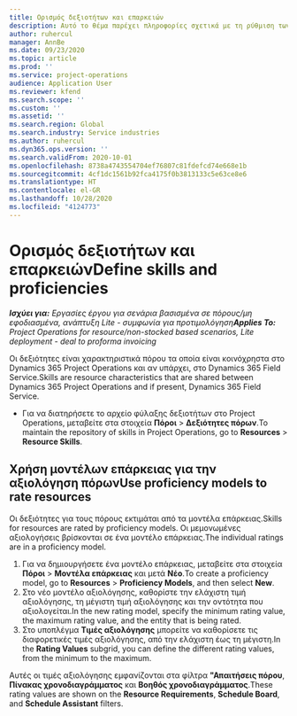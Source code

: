 ```yaml
---
title: Ορισμός δεξιοτήτων και επαρκειών
description: Αυτό το θέμα παρέχει πληροφορίες σχετικά με τη ρύθμιση των μοντέλων επάρκειας για την αξιολόγηση πόρων.
author: ruhercul
manager: AnnBe
ms.date: 09/23/2020
ms.topic: article
ms.prod: ''
ms.service: project-operations
audience: Application User
ms.reviewer: kfend
ms.search.scope: ''
ms.custom: ''
ms.assetid: ''
ms.search.region: Global
ms.search.industry: Service industries
ms.author: ruhercul
ms.dyn365.ops.version: ''
ms.search.validFrom: 2020-10-01
ms.openlocfilehash: 8738a4743554704ef76807c81fdefcd74e668e1b
ms.sourcegitcommit: 4cf1dc1561b92fca4175f0b3813133c5e63ce8e6
ms.translationtype: HT
ms.contentlocale: el-GR
ms.lasthandoff: 10/28/2020
ms.locfileid: "4124773"
---
```

# <a name="define-skills-and-proficiencies"></a><span data-ttu-id="5c2fc-103">Ορισμός δεξιοτήτων και επαρκειών</span><span class="sxs-lookup"><span data-stu-id="5c2fc-103">Define skills and proficiencies</span></span>

<span data-ttu-id="5c2fc-104">_**Ισχύει για:** Εργασίες έργου για σενάρια βασισμένα σε πόρους/μη εφοδιασμένα, ανάπτυξη Lite - συμφωνία για προτιμολόγηση_</span><span class="sxs-lookup"><span data-stu-id="5c2fc-104">_**Applies To:** Project Operations for resource/non-stocked based scenarios, Lite deployment - deal to proforma invoicing_</span></span>

<span data-ttu-id="5c2fc-105">Οι δεξιότητες είναι χαρακτηριστικά πόρου τα οποία είναι κοινόχρηστα στο Dynamics 365 Project Operations και αν υπάρχει, στο Dynamics 365 Field Service.</span><span class="sxs-lookup"><span data-stu-id="5c2fc-105">Skills are resource characteristics that are shared between Dynamics 365 Project Operations and if present, Dynamics 365 Field Service.</span></span> 

- <span data-ttu-id="5c2fc-106">Για να διατηρήσετε το αρχείο φύλαξης δεξιοτήτων στο Project Operations, μεταβείτε στα στοιχεία **Πόροι** \> **Δεξιότητες πόρων**.</span><span class="sxs-lookup"><span data-stu-id="5c2fc-106">To maintain the repository of skills in Project Operations, go to **Resources** \> **Resource Skills**.</span></span> 

## <a name="use-proficiency-models-to-rate-resources"></a><span data-ttu-id="5c2fc-107">Χρήση μοντέλων επάρκειας για την αξιολόγηση πόρων</span><span class="sxs-lookup"><span data-stu-id="5c2fc-107">Use proficiency models to rate resources</span></span>

<span data-ttu-id="5c2fc-108">Οι δεξιότητες για τους πόρους εκτιμάται από τα μοντέλα επάρκειας.</span><span class="sxs-lookup"><span data-stu-id="5c2fc-108">Skills for resources are rated by proficiency models.</span></span> <span data-ttu-id="5c2fc-109">Οι μεμονωμένες αξιολογήσεις βρίσκονται σε ένα μοντέλο επάρκειας.</span><span class="sxs-lookup"><span data-stu-id="5c2fc-109">The individual ratings are in a proficiency model.</span></span> 

1. <span data-ttu-id="5c2fc-110">Για να δημιουργήσετε ένα μοντέλο επάρκειας, μεταβείτε στα στοιχεία **Πόροι** \> **Μοντέλα επάρκειας** και μετά **Νέο**.</span><span class="sxs-lookup"><span data-stu-id="5c2fc-110">To create a proficiency model, go to **Resources** \> **Proficiency Models**, and then select **New**.</span></span>
2. <span data-ttu-id="5c2fc-111">Στο νέο μοντέλο αξιολόγησης, καθορίστε την ελάχιστη τιμή αξιολόγησης, τη μέγιστη τιμή αξιολόγησης και την οντότητα που αξιολογείται.</span><span class="sxs-lookup"><span data-stu-id="5c2fc-111">In the new rating model, specify the minimum rating value, the maximum rating value, and the entity that is being rated.</span></span>
3. <span data-ttu-id="5c2fc-112">Στο υποπλέγμα **Τιμές αξιολόγησης** μπορείτε να καθορίσετε τις διαφορετικές τιμές αξιολόγησης, από την ελάχιστη έως τη μέγιστη.</span><span class="sxs-lookup"><span data-stu-id="5c2fc-112">In the **Rating Values** subgrid, you can define the different rating values, from the minimum to the maximum.</span></span>


<span data-ttu-id="5c2fc-113">Αυτές οι τιμές αξιολόγησης εμφανίζονται στα φίλτρα **"Απαιτήσεις πόρου**, **Πίνακας χρονοδιαγράμματος** και **Βοηθός χρονοδιαγράμματος**.</span><span class="sxs-lookup"><span data-stu-id="5c2fc-113">These rating values are shown on the **Resource Requirements**, **Schedule Board**, and **Schedule Assistant** filters.</span></span>
